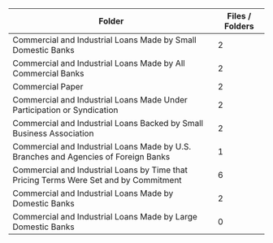 | Folder                                                                                |   Files / Folders |
|---------------------------------------------------------------------------------------|-------------------|
| Commercial and Industrial Loans Made by Small Domestic Banks                          |                 2 |
| Commercial and Industrial Loans Made by All Commercial Banks                          |                 2 |
| Commercial Paper                                                                      |                 2 |
| Commercial and Industrial Loans Made Under Participation or Syndication               |                 2 |
| Commercial and Industrial Loans Backed by Small Business Association                  |                 2 |
| Commercial and Industrial Loans Made by U.S. Branches and Agencies of Foreign Banks   |                 1 |
| Commercial and Industrial Loans by Time that Pricing Terms Were Set and by Commitment |                 6 |
| Commercial and Industrial Loans Made by Domestic Banks                                |                 2 |
| Commercial and Industrial Loans Made by Large Domestic Banks                          |                 0 |